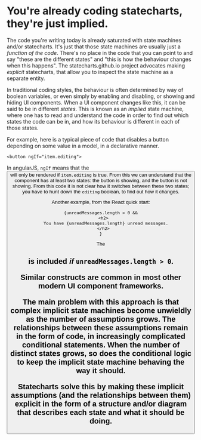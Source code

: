 # You're already coding statecharts, they're just implied.

The code you're writing today is already saturated with state machines and/or statecharts.  It's just that those state machines are usually just a _function of the code_.  There's no place in the code that you can point to and say "these are the different states" and "this is how the behaviour changes when this happens".  The statecharts.github.io project advocates making _explicit_ statecharts, that allow you to inspect the state machine as a separate entity.

In traditional coding styles, the behaviour is often determined by way of boolean variables, or even simply by enabling and disabling, or showing and hiding UI components.  When a UI component changes like this, it can be said to be in different _states_.  This is known as an _implied_ state machine, where one has to read and understand the code in order to find out which states the code can be in, and how its behaviour is different in each of those states.

For example, here is a typical piece of code that disables a button depending on some value in a model, in a declarative manner.

```
<button ngIf="item.editing">
```

In angularJS, `ngIf` means that the <button> will only be rendered if `item.editing` is true.  From this we can understand that the component has at least two states: the button is showing, and the button is not showing.  From this code it is not clear how it switches between these two states; you have to hunt down the `editing` boolean, to find out how it changes.

Another example, from the React quick start:

```
{unreadMessages.length > 0 &&
  <h2>
    You have {unreadMessages.length} unread messages.
  </h2>
}
```

The <h2> is included _if_ `unreadMessages.length > 0`.

Similar constructs are common in most other modern UI component frameworks.

The main problem with this approach is that complex implicit state machines become unwieldly as the number of assumptions grows.  The relationships between these assumptions remain in the form of code, in increasingly complicated conditional statements.  When the number of distinct states grows, so does the conditional logic to keep the implicit state machine behaving the way it should.

Statecharts solve this by making these implicit assumptions (and the relationships between them) explicit in the form of a structure and/or diagram that describes each state and what it should be doing.
